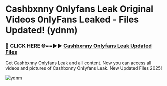 # Cashbxnny Onlyfans Leak Original Videos 0nlyFans Leaked - Files Updated! (ydnm)

<h3>🔴 CLICK HERE 🌐==►► <a href="https://tinyurl.com/4seja8ks" rel="nofollow">Cashbxnny Onlyfans Leak Updated Files</a></h3>

Get Cashbxnny Onlyfans Leak and all content. Now you can access all videos and pictures of Cashbxnny Onlyfans Leak. New Updated Files 2025!

[![ydnm](https://i.imgur.com/EWjZXRe.gif)](https://tinyurl.com/4seja8ks)
